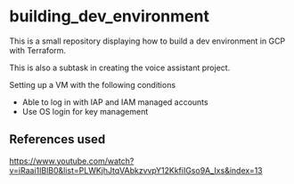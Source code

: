 # building_dev_environment

This is a small repository displaying how to build a dev environment in GCP with Terraform.



This is also a subtask in creating the voice assistant project.


Setting up a VM with the following conditions 
- Able to log in with IAP and IAM managed accounts
- Use OS login for key management

## References used

https://www.youtube.com/watch?v=iRaai1IBlB0&list=PLWKjhJtqVAbkzvvpY12KkfiIGso9A_Ixs&index=13
